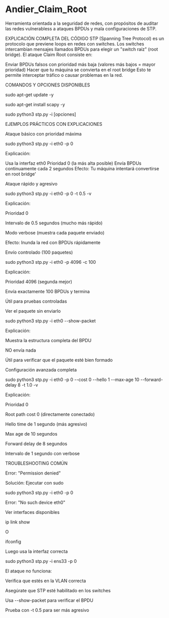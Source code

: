 # Andier_Claim_Root
Herramienta orientada a la seguridad de redes, con propósitos  de auditar las redes vulnerabless a ataques BPDUs  y mala configuraciones de STP.

EXPLICACIÓN COMPLETA DEL CÓDIGO
STP (Spanning Tree Protocol) es un protocolo que previene loops en redes con switches. Los switches intercambian mensajes llamados BPDUs para elegir un "switch raíz" (root bridge).
El ataque Claim Root consiste en:

Enviar BPDUs falsos con prioridad más baja (valores más bajos = mayor prioridad)
Hacer que tu máquina se convierta en el root bridge
Esto te permite interceptar tráfico o causar problemas en la red.




COMANDOS Y OPCIONES DISPONIBLES

sudo apt-get update -y

sudo apt-get install scapy -y

sudo python3 stp.py -i <interfaz> [opciones]


EJEMPLOS PRÁCTICOS CON EXPLICACIONES


Ataque básico con prioridad máxima

sudo python3 stp.py -i eth0 -p 0

Explicación:

Usa la interfaz eth0
Prioridad 0 (la más alta posible)
Envía BPDUs continuamente cada 2 segundos
Efecto: Tu máquina intentará convertirse en root bridge'


Ataque rápido y agresivo

sudo python3 stp.py -i eth0 -p 0 -t 0.5 -v

Explicación:


Prioridad 0


Intervalo de 0.5 segundos (mucho más rápido)


Modo verbose (muestra cada paquete enviado)


Efecto: Inunda la red con BPDUs rápidamente


 Envío controlado (100 paquetes)



sudo python3 stp.py -i eth0 -p 4096 -c 100

Explicación:


Prioridad 4096 (segunda mejor)


Envía exactamente 100 BPDUs y termina


Útil para pruebas controladas



Ver el paquete sin enviarlo



sudo python3 stp.py -i eth0 --show-packet


Explicación:


Muestra la estructura completa del BPDU


NO envía nada


Útil para verificar que el paquete esté bien formado


Configuración avanzada completa



sudo python3 stp.py -i eth0 -p 0 --cost 0 --hello 1 --max-age 10 --forward-delay 8 -t 1.0 -v




Explicación:






Prioridad 0

Root path cost 0 (directamente conectado)


Hello time de 1 segundo (más agresivo)

Max age de 10 segundos

Forward delay de 8 segundos


Intervalo de 1 segundo con verbose




TROUBLESHOOTING COMÚN



Error: "Permission denied"


 Solución: Ejecutar con sudo
 
sudo python3 stp.py -i eth0 -p 0

Error: "No such device eth0"


 Ver interfaces disponibles
 
ip link show
 
 O

ifconfig

Luego usa la interfaz correcta

sudo python3 stp.py -i ens33 -p 0

El ataque no funciona:

Verifica que estés en la VLAN correcta

Asegúrate que STP esté habilitado en los switches

Usa --show-packet para verificar el BPDU

Prueba con -t 0.5 para ser más agresivo
